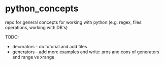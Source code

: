 # python_concepts
repo for general concepts for working with python (e.g. regex, files operations, working with DB's)

TODO:  
* decorators - do tutorial and add files
* generators - add more examples and write: pros and cons of generators and range vs xrange

